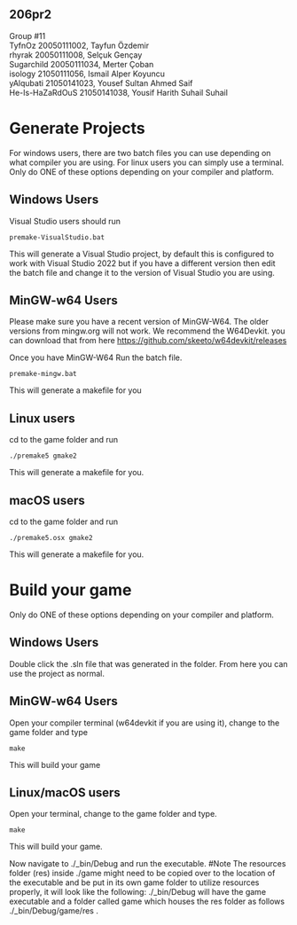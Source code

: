 ## 206pr2 <br />
Group #11 <br />
TyfnOz 20050111002, Tayfun Özdemir <br />
rhyrak 20050111008, Selçuk Gençay <br />
Sugarchild 20050111034, Merter Çoban <br />
isology 21050111056, Ismail Alper Koyuncu <br />
yAlqubati 21050141023, Yousef Sultan Ahmed Saif <br />
He-Is-HaZaRdOuS 21050141038, Yousif Harith Suhail Suhail <br />

# Generate Projects
For windows users, there are two batch files you can use depending on what compiler you are using. For linux users you can simply use a terminal.
Only do ONE of these options depending on your compiler and platform.
## Windows Users
Visual Studio users should run

    premake-VisualStudio.bat
	
This will generate a Visual Studio project, by default this is configured to work with Visual Studio 2022 but if you have a different version then
edit the batch file and change it to the version of Visual Studio you are using.
	
## MinGW-w64 Users
Please make sure you have a recent version of MinGW-W64. The older versions from mingw.org will not work.
We recommend the W64Devkit. you can download that from here https://github.com/skeeto/w64devkit/releases

Once you have MinGW-W64
Run the batch file.

    premake-mingw.bat

This will generate a makefile for you
	
## Linux users
cd to the game folder and run

    ./premake5 gmake2

This will generate a makefile for you.

## macOS users
cd to the game folder and run

    ./premake5.osx gmake2
	
This will generate a makefile for you.

# Build your game
Only do ONE of these options depending on your compiler and platform.
## Windows Users
Double click the .sln file that was generated in the folder. From here you can use the project as normal.
	
## MinGW-w64 Users
Open your compiler terminal (w64devkit if you are using it), change to the game folder and type 

    make
	
This will build your game
	
## Linux/macOS users
Open your terminal, change to the game folder and type.

    make
	
This will build your game.

Now navigate to ./_bin/Debug and run the executable.
#Note
The resources folder (res) inside ./game might need to be copied over to the location of the executable and be put in its own game folder to utilize resources properly,
 it will look like the following: ./_bin/Debug will have the game executable and a folder called game which houses the res folder as follows ./_bin/Debug/game/res .
